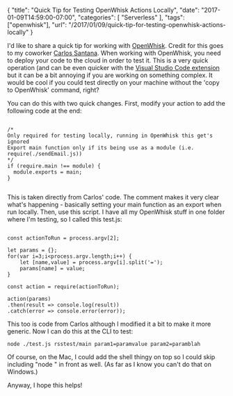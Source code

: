 
{
	"title": "Quick Tip for Testing OpenWhisk Actions Locally",
	"date": "2017-01-09T14:59:00-07:00",
	"categories": [
		"Serverless"
	],
	"tags": ["openwhisk"],
	"url": "/2017/01/09/quick-tip-for-testing-openwhisk-actions-locally"
}

I'd like to share a quick tip for working with [OpenWhisk](https://developer.ibm.com/openwhisk/). Credit for this goes to my coworker
[Carlos Santana](https://twitter.com/csantanapr?lang=en). When working with OpenWhisk, you need to deploy your code to the cloud
in order to test it. This is a very quick operation (and can be even quicker with the [Visual Studio Code extension](https://github.com/openwhisk/openwhisk-vscode) but it
can be a bit annoying if you are working on something complex. It would be cool if you could test directly on your machine without the 
'copy to OpenWhisk' command, right?

You can do this with two quick changes. First, modify your action to add the following code at the end:

<pre><code class="language-javascript">
/*
Only required for testing locally, running in OpenWhisk this get's ignored
Export main function only if its being use as a module (i.e. require(./sendEmail.js))
*/
if (require.main !== module) {
  module.exports = main;
}

</code></pre>

This is taken directly from Carlos' code. The comment makes it very clear what's happening - basically setting your main function as 
an export when run locally. Then, use this script. I have all my OpenWhisk stuff in one folder where I'm testing, so I called this test.js:

<pre><code class="language-javascript">
const actionToRun = process.argv[2];

let params = {};
for(var i=3;i&lt;process.argv.length;i++) {
	let [name,value] = process.argv[i].split('=');
	params[name] = value;
}

const action = require(actionToRun);

action(params)
.then(result => console.log(result))
.catch(error => console.error(error));
</code></pre>

This too is code from Carlos although I modified it a bit to make it more generic. Now I can do this at the CLI to test:

	node ./test.js rsstest/main param1=paramvalue param2=paramblah

Of course, on the Mac, I could add the shell thingy on top so I could skip including "node " in front as well. (As far as I know you can't
do that on Windows.)

Anyway, I hope this helps!
